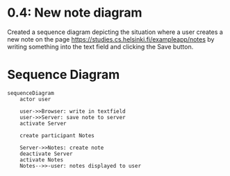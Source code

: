 # 0.4: New note diagram

Created a sequence diagram depicting the situation where a user creates a new note on the page https://studies.cs.helsinki.fi/exampleapp/notes by writing something into the text field and clicking the Save button.

# Sequence Diagram

```mermaid
sequenceDiagram
    actor user

    user->>Browser: write in textfield
    user->>Server: save note to server
    activate Server

    create participant Notes

    Server->>Notes: create note
    deactivate Server
    activate Notes
    Notes-->>-user: notes displayed to user

```
